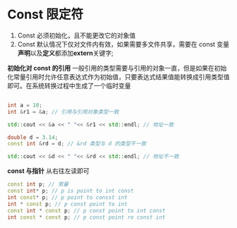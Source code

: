 # Const 限定符

1. Const 必须初始化，且不能更改它的对象值
2. Const 默认情况下仅对文件内有效，如果需要多文件共享，需要在 const 变量**声明**以及**定义**都添加**extern**关键字;

**初始化对 const 的引用**
一般引用的类型需要与引用的对象一直，但是如果在初始化常量引用时允许任意表达式作为初始值，只要表达式结果值能转换成引用类型值即可。在系统转换过程中生成了一个临时变量


```cpp

int a = 10;
int &r1 = &a; // 引用与引用对象类型一致

std::cout << &a << " "<< &r1 << std::endl; // 地址一致

double d = 3.14;
const int &rd = d; // &rd 类型与 d 的类型不一致

std::cout << &d << " "<< &rd << std::endl; // 地址不一致

```

**const 与指针**
从右往左读即可

```cpp
const int p; // 常量
const int* p; // p is point to int const 
int const* p; // p point to consst int
int * const p; // p const point to int  
const int * const p; // p const point to int const 
int const * const p; // p const point ro const int
```
